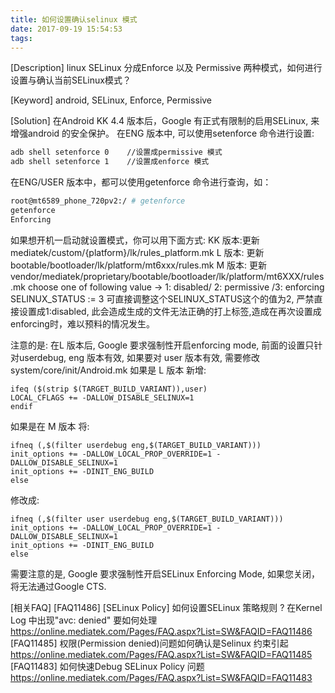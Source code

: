 ```yaml
---
title: 如何设置确认selinux 模式
date: 2017-09-19 15:54:53
tags:
---
```

[Description]
linux SELinux 分成Enforce 以及 Permissive 两种模式，如何进行设置与确认当前SELinux模式？
 
[Keyword]
android, SELinux, Enforce, Permissive
 
[Solution]
在Android KK 4.4 版本后，Google 有正式有限制的启用SELinux, 来增强android 的安全保护。
在ENG 版本中, 可以使用setenforce 命令进行设置:
``` bash
adb shell setenforce 0    //设置成permissive 模式
adb shell setenforce 1    //设置成enforce 模式
```
 
在ENG/USER 版本中，都可以使用getenforce 命令进行查询，如：
``` bash
root@mt6589_phone_720pv2:/ # getenforce
getenforce
Enforcing
```
 
如果想开机一启动就设置模式，你可以用下面方式:
KK 版本:更新mediatek/custom/{platform}/lk/rules_platform.mk
L  版本: 更新bootable/bootloader/lk/platform/mt6xxx/rules.mk
M 版本: 更新vendor/mediatek/proprietary/bootable/bootloader/lk/platform/mt6XXX/rules.mk
choose one of following value -> 1: disabled/ 2: permissive /3: enforcing
SELINUX_STATUS := 3
可直接调整这个SELINUX_STATUS这个的值为2, 严禁直接设置成1:disabled, 此会造成生成的文件无法正确的打上标签,造成在再次设置成enforcing时，难以预料的情况发生。
 
注意的是:
在L 版本后, Google 要求强制性开启enforcing mode, 前面的设置只针对userdebug, eng 版本有效, 如果要对 user 版本有效,
需要修改 system/core/init/Android.mk
如果是 L 版本 新增:
```
ifeq ($(strip $(TARGET_BUILD_VARIANT)),user)
LOCAL_CFLAGS += -DALLOW_DISABLE_SELINUX=1
endif
```
 
如果是在 M 版本 将:
```
ifneq (,$(filter userdebug eng,$(TARGET_BUILD_VARIANT)))
init_options += -DALLOW_LOCAL_PROP_OVERRIDE=1 -DALLOW_DISABLE_SELINUX=1
init_options += -DINIT_ENG_BUILD
else
```

修改成:
```
ifneq (,$(filter user userdebug eng,$(TARGET_BUILD_VARIANT)))
init_options += -DALLOW_LOCAL_PROP_OVERRIDE=1 -DALLOW_DISABLE_SELINUX=1
init_options += -DINIT_ENG_BUILD
else
```
 
需要注意的是, Google 要求强制性开启SELinux Enforcing Mode, 如果您关闭，将无法通过Google CTS. 
 
 
[相关FAQ]
[FAQ11486] [SELinux Policy] 如何设置SELinux 策略规则 ? 在Kernel Log 中出现"avc: denied" 要如何处理
https://online.mediatek.com/Pages/FAQ.aspx?List=SW&FAQID=FAQ11486
[FAQ11485] 权限(Permission denied)问题如何确认是Selinux 约束引起
https://online.mediatek.com/Pages/FAQ.aspx?List=SW&FAQID=FAQ11485
[FAQ11483] 如何快速Debug SELinux Policy 问题
https://online.mediatek.com/Pages/FAQ.aspx?List=SW&FAQID=FAQ11483